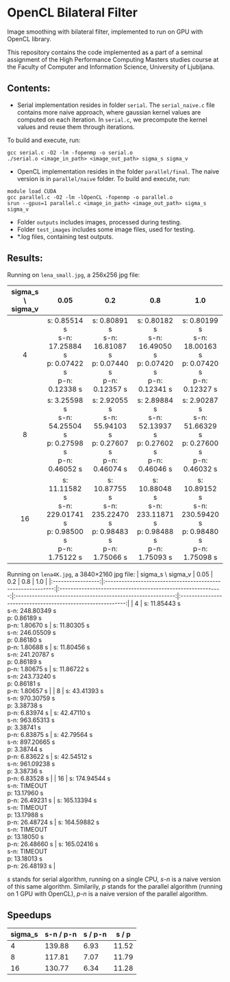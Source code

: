 # OpenCL Bilateral Filter
Image smoothing with bilateral filter, implemented to run on GPU with OpenCL library.

This repository contains the code implemented as a part of a seminal assignment of the High Performance
Computing Masters studies course at the Faculty of Computer and Information Science, University of Ljubljana.

## Contents:
- Serial implementation resides in folder `serial`. The `serial_naive.c` file contains more naive approach, where gaussian kernel values are computed on each iteration. In `serial.c`, we precompute the kernel values and reuse them through iterations.

To build and execute, run:
```
gcc serial.c -O2 -lm -fopenmp -o serial.o
./serial.o <image_in_path> <image_out_path> sigma_s sigma_v
```

- OpenCL implementation resides in the folder `parallel/final`. The naive version is in `parallel/naive` folder.
To build and execute, run:
```
module load CUDA
gcc parallel.c -O2 -lm -lOpenCL -fopenmp -o parallel.o
srun --gpus=1 parallel.c <image_in_path> <image_out_path> sigma_s sigma_v
```

- Folder `outputs` includes images, processed during testing.
- Folder `test_images` includes some image files, used for testing.
- *.log files, containing test outputs.


## Results:
Running on `lena_small.jpg`, a 256x256 jpg file:

| sigma_s \ sigma_v |                            0.05                            |                             0.2                            |                             0.8                            |                             1.0                            |
|:-----------------:|:----------------------------------------------------------:|:----------------------------------------------------------:|:----------------------------------------------------------:|:----------------------------------------------------------:|
|         4         |  s: 0.85514 s <br />s-n: 17.25884 s <br />p: 0.07422 s <br />p-n: 0.12338 s  |  s: 0.80891 s <br />s-n: 16.81087 s <br />p: 0.07440 s <br />p-n: 0.12357 s  |  s: 0.80182 s  <br />s-n: 16.49050 s <br />p: 0.07420 s <br />p-n: 0.12341 s |  s: 0.80199 s  <br />s-n: 18.00163 s <br />p: 0.07420 s <br />p-n: 0.12327 s |
|         8         |  s: 3.25598 s <br />s-n: 54.25504 s <br />p: 0.27598 s <br />p-n: 0.46052 s  |  s: 2.92055 s <br />s-n: 55.94103 s <br />p: 0.27607 s <br />p-n: 0.46074 s  |  s: 2.89884 s <br />s-n: 52.13937 s <br />p: 0.27602 s <br />p-n: 0.46046 s  |  s: 2.90287 s <br />s-n: 51.66329 s <br />p: 0.27600 s <br />p-n: 0.46032 s  |
|         16        | s: 11.11582 s <br />s-n: 229.01741 s <br />p: 0.98500 s <br />p-n: 1.75122 s | s: 10.87755 s <br />s-n: 235.22470 s <br />p: 0.98483 s <br />p-n: 1.75066 s | s: 10.88048 s <br />s-n: 233.11871 s <br />p: 0.98488 s <br />p-n: 1.75093 s | s: 10.89152 s <br />s-n: 230.59420 s <br />p: 0.98480 s <br />p-n: 1.75098 s |

Running on `lena4K.jpg`, a 3840×2160 jpg file:
| sigma_s \ sigma_v |                             0.05                            |                             0.2                             |                             0.8                            |                             1.0                            |
|:-----------------:|:-----------------------------------------------------------:|:-----------------------------------------------------------:|:----------------------------------------------------------:|:----------------------------------------------------------:|
|         4         |  s: 11.85443 s <br />s-n: 248.80349 s <br />p: 0.86189 s <br />p-n: 1.80670 s |  s: 11.80305 s <br />s-n: 246.05509 s <br />p: 0.86180 s <br />p-n: 1.80688 s | s: 11.80456 s <br />s-n: 241.20787 s <br />p: 0.86189 s <br />p-n: 1.80675 s | s: 11.86722 s <br />s-n: 243.73240 s <br />p: 0.86181 s <br />p-n: 1.80657 s |
|         8         | s: 43.41393 s <br />s-n: 970.30759 s <br />p: 3.38738 s <br />p-n: 6.83974 s | s: 42.47110 s  <br />s-n: 963.65313 s <br />p: 3.38741 s <br />p-n: 6.83875 s | s: 42.79564 s <br />s-n: 897.20665 s <br />p: 3.38744 s <br />p-n: 6.83622 s | s: 42.54512 s <br />s-n: 961.09238 s <br />p: 3.38736 s <br />p-n: 6.83528 s |
|         16        |  s: 174.94544 s <br />s-n: TIMEOUT <br />p: 13.17960 s <br />p-n: 26.49231 s  |  s: 165.13394 s <br />s-n: TIMEOUT <br />p: 13.17988 s <br />p-n: 26.48724 s  |  s: 164.59882 s <br />s-n: TIMEOUT <br />p: 13.18050 s <br />p-n: 26.48660 s | s: 165.02416 s <br />s-n: TIMEOUT  <br />p: 13.18013 s <br />p-n: 26.48193 s |

*s* stands for serial algorithm, running on a single CPU, *s-n* is a naive version of this same algorithm.
Similarily, *p* stands for the parallel algorithm (running on 1 GPU with OpenCL), *p-n* is a naive version of the parallel algorithm.

## Speedups
| sigma_s | s-n / p-n | s / p-n | s / p |
|---------|-----------|---------|-------|
| 4       | 139.88    | 6.93    | 11.52 |
| 8       | 117.81    | 7.07    | 11.79 |
| 16      | 130.77    | 6.34    | 11.28 |
